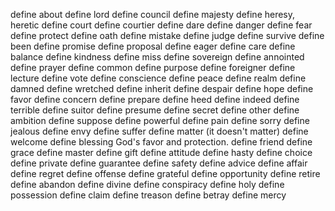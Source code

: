 
define about
define lord
define council
define majesty
define heresy, heretic
define court
define courtier
define dare
define danger
define fear
define protect
define oath
define mistake
define judge
define survive
define been
define promise
define proposal
define eager
define care
define balance
define kindness
define miss
define sovereign
define annointed
define prayer
define common
define purpose
define foreigner
define lecture
define vote
define conscience
define peace
define realm
define damned
define wretched
define inherit
define despair
define hope
define favor
define concern
define prepare
define heed
define indeed
define terrible
define suitor
define presume
define secret
define other
define ambition
define suppose
define powerful
define pain
define sorry
define jealous
define envy
define suffer
define matter (it doesn't matter)
define welcome
define blessing
  God's favor and protection.
define friend
define grace
define master
define gift
define attitude
define hasty
define choice
define private
define guarantee
define safety
define advice
define affair
define regret
define offense
define grateful
define opportunity
define retire
define abandon
define divine
define conspiracy
define holy
define possession
define claim
define treason
define betray
define mercy

